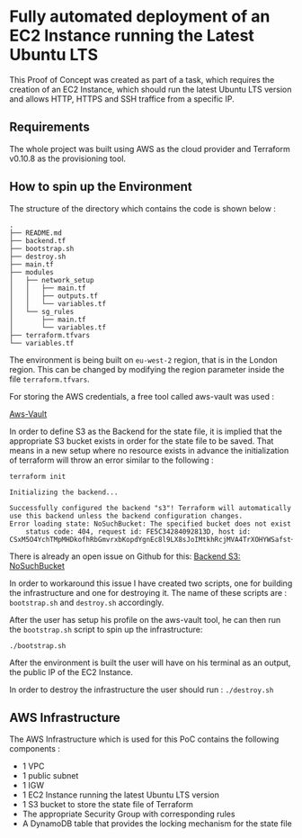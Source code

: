 # Fully automated deployment of an EC2 Instance running the Latest Ubuntu LTS

This Proof of Concept was created as part of a task, which requires the creation of an EC2 Instance, which should run the latest Ubuntu LTS version and allows HTTP, HTTPS and SSH traffice from a specific IP.

## Requirements
The whole project was built using AWS as the cloud provider and Terraform v0.10.8 as the provisioning tool.

## How to spin up the Environment
The structure of the directory which contains the code is shown below :

```
.
├── README.md
├── backend.tf
├── bootstrap.sh
├── destroy.sh
├── main.tf
├── modules
│   ├── network_setup
│   │   ├── main.tf
│   │   ├── outputs.tf
│   │   └── variables.tf
│   └── sg_rules
│       ├── main.tf
│       └── variables.tf
├── terraform.tfvars
└── variables.tf
```
The environment is being built on ``` eu-west-2 ``` region, that is in the London region. This can be changed by modifying the region parameter inside the file ``` terraform.tfvars ```.

For storing the AWS credentials, a free tool called aws-vault was used :

[Aws-Vault](https://github.com/99designs/aws-vault)

In order to define S3 as the Backend for the state file, it is implied that the appropriate S3 bucket exists in order for the state file to be saved. That means in a new setup where no resource exists in advance the initialization of terraform will throw an error similar to the following : 
```
terraform init

Initializing the backend...

Successfully configured the backend "s3"! Terraform will automatically
use this backend unless the backend configuration changes.
Error loading state: NoSuchBucket: The specified bucket does not exist
	status code: 404, request id: FE5C34284092813D, host id: CSxM5O4YchTMpMHDkofhRbGmvrxbKopdYgnEc8l9LX8sJoIMtkhRcjMVA4TrXOHYWSafst+O8d8=
```
There is already an open issue on Github for this:
[Backend S3: NoSuchBucket](https://github.com/hashicorp/terraform/issues/16611)

In order to workaround this issue I have created two scripts, one for building the infrastructure and one for destroying it. The name of these scripts are : ```bootstrap.sh``` and ```destroy.sh``` accordingly.

After the user has setup his profile on the aws-vault tool, he can then run the ```bootstrap.sh``` script to spin up the infrastructure:

```./bootstrap.sh```

After the environment is built the user will have on his terminal as an output, the public IP of the EC2 Instance.

In order to destroy the infrastructure the user should run :
```./destroy.sh``` 

## AWS Infrastructure

The AWS Infrastructure which is used for this PoC contains the following components :
* 1 VPC
* 1 public subnet
* 1 IGW
* 1 EC2 Instance running the latest Ubuntu LTS version
* 1 S3 bucket to store the state file of Terraform
* The appropriate Security Group with corresponding rules
* A DynamoDB table that provides the locking mechanism for the state file